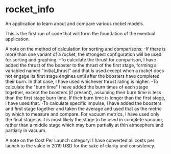 # rocket_info
An application to learn about and compare various rocket models.

This is the first run of code that will form the foundation of the eventual application.

A note on the method of calculation for sorting and comparisons: 
-If there is more than one variant of a rocket, the strongest configuration will be used for sorting and graphing.
-To calculate the thrust for comparison, I have added the thrust of the booster to the thrust of the first stage, forming a variabled named "initial_thrust" and that is used except when a rocket does not engage its first stage engines until after the boosters have completed their burn. In that case, I have used whichever thrust rating is higher.
-To calculate the "burn time" I have added the burn times of each stage together, except the boosters (if present), assuming their burn time is less than the first stage burn time. If their burn time is longer than the first stage, I have used that.
-To calculate specific impulse, I have added the boosters and first stage together and taken the average and used that as the metric by which to measure and compare. For vacuum metrics, I have used only the final stage as it is most likely the stage to be used in complete vacuum, rather than a middle stage which may burn partially at thin atmosphere and partially in vacuum.

A note on the Cost Per Launch category:
I have converted all costs per launch to the value in 2019 USD for the sake of clarity and consistency.
